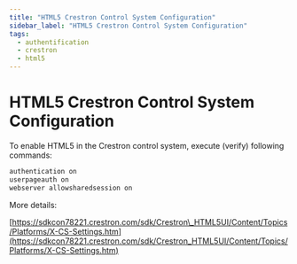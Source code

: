 ```yaml
---
title: "HTML5 Crestron Control System Configuration"
sidebar_label: "HTML5 Crestron Control System Configuration"
tags:
  - authentification
  - crestron
  - html5
---
```


#  HTML5 Crestron Control System Configuration 

To enable HTML5 in the Crestron control system, execute (verify)
following commands:

```bash title="Terminal Commands" showLineNumbers
authentication on
userpageauth on
webserver allowsharedsession on
```

More details:

[https://sdkcon78221.crestron.com/sdk/Crestron\_HTML5UI/Content/Topics/Platforms/X-CS-Settings.htm](https://sdkcon78221.crestron.com/sdk/Crestron_HTML5UI/Content/Topics/Platforms/X-CS-Settings.htm)

